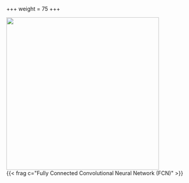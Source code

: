 +++
weight = 75
+++

<img src="images/pipe_nodes.png" width=400 style="align:center">  <br>
{{< frag c="Fully Connected Convolutional Neural Network (FCN)" >}}
